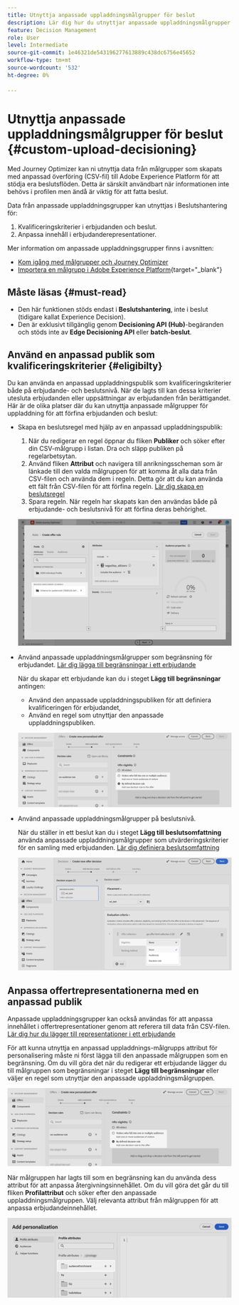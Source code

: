 ```yaml
---
title: Utnyttja anpassade uppladdningsmålgrupper för beslut
description: Lär dig hur du utnyttjar anpassade uppladdningsmålgrupper för beslut.
feature: Decision Management
role: User
level: Intermediate
source-git-commit: 1e46321de543196277613889c438dc6756e45652
workflow-type: tm+mt
source-wordcount: '532'
ht-degree: 0%

---
```



# Utnyttja anpassade uppladdningsmålgrupper för beslut {#custom-upload-decisioning}

Med Journey Optimizer kan ni utnyttja data från målgrupper som skapats med anpassad överföring (CSV-fil) till Adobe Experience Platform för att stödja era beslutsflöden. Detta är särskilt användbart när informationen inte behövs i profilen men ändå är viktig för att fatta beslut.

Data från anpassade uppladdningsgrupper kan utnyttjas i Beslutshantering för:

1. Kvalificeringskriterier i erbjudanden och beslut.
2. Anpassa innehåll i erbjudanderepresentationer.

Mer information om anpassade uppladdningsgrupper finns i avsnitten:
* [Kom igång med målgrupper och Journey Optimizer](../audience/about-audiences.md)
* [Importera en målgrupp i Adobe Experience Platform](https://experienceleague.adobe.com/sv/docs/experience-platform/segmentation/ui/audience-portal#import-audience){target="_blank"}

## Måste läsas {#must-read}

* Den här funktionen stöds endast i **Beslutshantering**, inte i beslut (tidigare kallat Experience Decision).
* Den är exklusivt tillgänglig genom **Decisioning API (Hub)**-begäranden och stöds inte av **Edge Decisioning API** eller **batch-beslut**.
 

## Använd en anpassad publik som kvalificeringskriterier {#eligibilty}

Du kan använda en anpassad uppladdningspublik som kvalificeringskriterier både på erbjudande- och beslutsnivå. När de lagts till kan dessa kriterier utesluta erbjudanden eller uppsättningar av erbjudanden från berättigandet. Här är de olika platser där du kan utnyttja anpassade målgrupper för uppladdning för att förfina erbjudanden och beslut:

* Skapa en beslutsregel med hjälp av en anpassad uppladdningspublik:

   1. När du redigerar en regel öppnar du fliken **Publiker** och söker efter din CSV-målgrupp i listan. Dra och släpp publiken på regelarbetsytan.
   1. Använd fliken **Attribut** och navigera till anrikningsscheman som är länkade till den valda målgruppen för att komma åt alla data från CSV-filen och använda dem i regeln. Detta gör att du kan använda ett fält från CSV-filen för att förfina regeln. [Lär dig skapa en beslutsregel](../offers/offer-library/creating-decision-rules.md)
   1. Spara regeln. När regeln har skapats kan den användas både på erbjudande- och beslutsnivå för att förfina deras behörighet.

  ![](assets/csv-rule.png)

* Använd anpassade uppladdningsmålgrupper som begränsning för erbjudandet. [Lär dig lägga till begränsningar i ett erbjudande](../offers/offer-library/add-constraints.md)

  När du skapar ett erbjudande kan du i steget **Lägg till begränsningar** antingen:

   * Använd den anpassade uppladdningspubliken för att definiera kvalificeringen för erbjudandet,
   * Använd en regel som utnyttjar den anpassade uppladdningspubliken.

  ![](assets/csv-offer.png)

* Använd anpassade uppladdningsmålgrupper på beslutsnivå.

  När du ställer in ett beslut kan du i steget **Lägg till beslutsomfattning** använda anpassade uppladdningsmålgrupper som utvärderingskriterier för en samling med erbjudanden. [Lär dig definiera beslutsomfattning](../offers/offer-activities/create-offer-activities.md#add-decision-scopes)

  ![](assets/csv-decision.png)

## Anpassa offertrepresentationerna med en anpassad publik

Anpassade uppladdningsgrupper kan också användas för att anpassa innehållet i offertrepresentationer genom att referera till data från CSV-filen. [Lär dig hur du lägger till representationer i ett erbjudande](../offers/offer-library/add-representations.md)

För att kunna utnyttja en anpassad uppladdnings-målgrupps attribut för personalisering måste ni först lägga till den anpassade målgruppen som en begränsning. Om du vill göra det när du redigerar ett erbjudande lägger du till målgruppen som begränsningar i steget **Lägg till begränsningar** eller väljer en regel som utnyttjar den anpassade uppladdningsmålgruppen.

![](assets/csv-offer.png)

När målgruppen har lagts till som en begränsning kan du använda dess attribut för att anpassa återgivningsinnehållet. Om du vill göra det går du till fliken **Profilattribut** och söker efter den anpassade uppladdningsmålgruppen. Välj relevanta attribut från målgruppen för att anpassa erbjudandeinnehållet.

![](assets/csv-perso.png)
